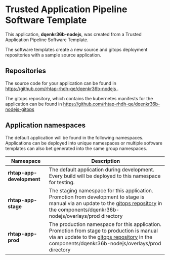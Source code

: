 # Trusted Application Pipeline Software Template

This application, **dqenkr36b-nodejs**, was created from a Trusted Application Pipeline Software Template.

The software templates create a new source and gitops deployment repositories with a sample source application. 

## Repositories

The source code for your application can be found in [https://github.com/rhtap-rhdh-qe/dqenkr36b-nodejs ](https://github.com/rhtap-rhdh-qe/dqenkr36b-nodejs ).
 
The gitops repository, which contains the kubernetes manifests for the application can be found in 
[https://github.com/rhtap-rhdh-qe/dqenkr36b-nodejs-gitops ](https://github.com/rhtap-rhdh-qe/dqenkr36b-nodejs-gitops ) 

## Application namespaces 

The default application will be found in the following namespaces. Applications can be deployed into unique namespaces or multiple software templates can also bet generated into the same group namespaces.  

|  Namespace   |  Description   |  
| -------- | -------- |   
| **rhtap-app-development** | The default application during development. Every build will be deployed to this namespace for testing. | 
| **rhtap-app-stage** | The staging namespace for this application. Promotion from development to stage is manual via an update to the [gitops repository](https://github.com/rhtap-rhdh-qe/dqenkr36b-nodejs-gitops ) in the components/dqenkr36b-nodejs/overlays/prod directory |  
| **rhtap-app-prod** | The production namespace for this application. Promotion from stage to production is manual via an update to the [gitops repository](https://github.com/rhtap-rhdh-qe/dqenkr36b-nodejs-gitops ) in the components/dqenkr36b-nodejs/overlays/prod directory | 